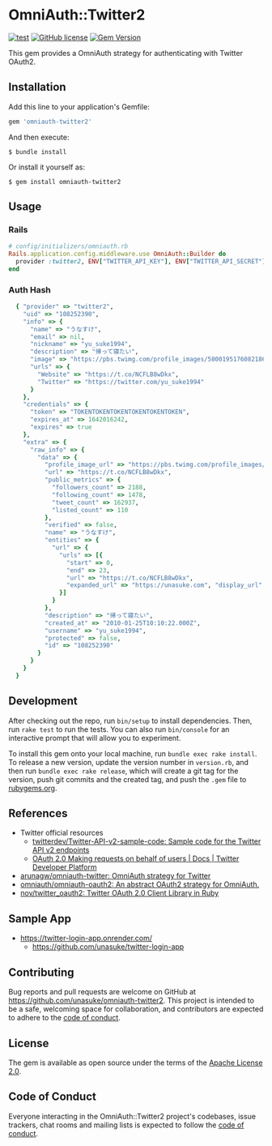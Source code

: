 # OmniAuth::Twitter2
[![test](https://github.com/unasuke/omniauth-twitter2/actions/workflows/main.yml/badge.svg)](https://github.com/unasuke/omniauth-twitter2/actions/workflows/main.yml)
[![GitHub license](https://img.shields.io/github/license/unasuke/omniauth-twitter2)](https://github.com/unasuke/omniauth-twitter2/blob/main/LICENSE.txt)
[![Gem Version](https://badge.fury.io/rb/omniauth-twitter2.svg)](https://rubygems.org/gems/omniauth-twitter2)

This gem provides a OmniAuth strategy for authenticating with Twitter OAuth2.


## Installation

Add this line to your application's Gemfile:

```ruby
gem 'omniauth-twitter2'
```

And then execute:

```
$ bundle install
```

Or install it yourself as:

```
$ gem install omniauth-twitter2
```

## Usage

### Rails

```ruby
# config/initializers/omniauth.rb
Rails.application.config.middleware.use OmniAuth::Builder do
  provider :twitter2, ENV["TWITTER_API_KEY"], ENV["TWITTER_API_SECRET"], callback_path: '/auth/twitter2/callback', scope: "tweet.read users.read"
end
```

### Auth Hash

```ruby
  { "provider" => "twitter2",
    "uid" => "108252390",
    "info" => {
      "name" => "うなすけ",
      "email" => nil,
      "nickname" => "yu_suke1994",
      "description" => "帰って寝たい",
      "image" => "https://pbs.twimg.com/profile_images/580019517608218624/KzEZSzUy_normal.jpg",
      "urls" => {
        "Website" => "https://t.co/NCFLB8wDkx",
        "Twitter" => "https://twitter.com/yu_suke1994"
      }
    },
    "credentials" => {
      "token" => "TOKENTOKENTOKENTOKENTOKENTOKEN",
      "expires_at" => 1642016242,
      "expires" => true
    },
    "extra" => {
      "raw_info" => {
        "data" => {
          "profile_image_url" => "https://pbs.twimg.com/profile_images/580019517608218624/KzEZSzUy_normal.jpg",
          "url" => "https://t.co/NCFLB8wDkx",
          "public_metrics" => {
            "followers_count" => 2188,
            "following_count" => 1478,
            "tweet_count" => 162937,
            "listed_count" => 110
          },
          "verified" => false,
          "name" => "うなすけ",
          "entities" => {
            "url" => {
              "urls" => [{
                "start" => 0,
                "end" => 23,
                "url" => "https://t.co/NCFLB8wDkx",
                "expanded_url" => "https://unasuke.com", "display_url" => "unasuke.com"
              }]
            }
          },
          "description" => "帰って寝たい",
          "created_at" => "2010-01-25T10:10:22.000Z",
          "username" => "yu_suke1994",
          "protected" => false,
          "id" => "108252390"
        }
      }
    }
  }
```

## Development

After checking out the repo, run `bin/setup` to install dependencies. Then, run `rake test` to run the tests. You can also run `bin/console` for an interactive prompt that will allow you to experiment.

To install this gem onto your local machine, run `bundle exec rake install`. To release a new version, update the version number in `version.rb`, and then run `bundle exec rake release`, which will create a git tag for the version, push git commits and the created tag, and push the `.gem` file to [rubygems.org](https://rubygems.org).

## References

* Twitter official resources
  * [twitterdev/Twitter-API-v2-sample-code: Sample code for the Twitter API v2 endpoints](https://github.com/twitterdev/Twitter-API-v2-sample-code)
  * [OAuth 2.0 Making requests on behalf of users | Docs | Twitter Developer Platform](https://developer.twitter.com/en/docs/authentication/oauth-2-0/user-access-token)
* [arunagw/omniauth-twitter: OmniAuth strategy for Twitter](https://github.com/arunagw/omniauth-twitter)
* [omniauth/omniauth-oauth2: An abstract OAuth2 strategy for OmniAuth.](https://github.com/omniauth/omniauth-oauth2)
* [nov/twitter_oauth2: Twitter OAuth 2.0 Client Library in Ruby](https://github.com/nov/twitter_oauth2)

## Sample App
* <https://twitter-login-app.onrender.com/>
  * <https://github.com/unasuke/twitter-login-app>

## Contributing

Bug reports and pull requests are welcome on GitHub at https://github.com/unasuke/omniauth-twitter2. This project is intended to be a safe, welcoming space for collaboration, and contributors are expected to adhere to the [code of conduct](https://github.com/unasuke/omniauth-twitter2/blob/main/CODE_OF_CONDUCT.md).

## License

The gem is available as open source under the terms of the [Apache License 2.0](https://opensource.org/licenses/Apache-2.0).

## Code of Conduct

Everyone interacting in the OmniAuth::Twitter2 project's codebases, issue trackers, chat rooms and mailing lists is expected to follow the [code of conduct](https://github.com/unasuke/omniauth-twitter2/blob/main/CODE_OF_CONDUCT.md).
